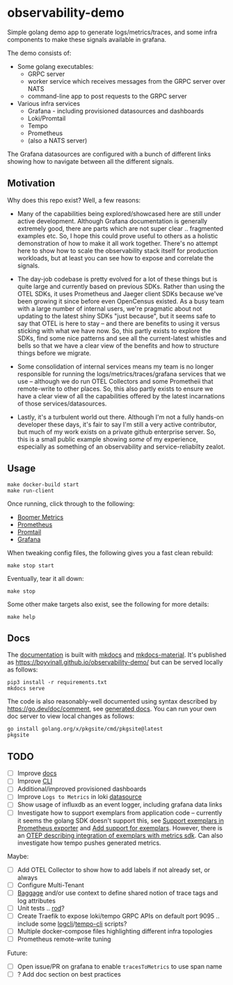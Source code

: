# observability-demo

Simple golang demo app to generate logs/metrics/traces, and some infra components to make these signals available in grafana.

The demo consists of:

- Some golang executables:
  - GRPC server
  - worker service which receives messages from the GRPC server over NATS
  - command-line app to post requests to the GRPC server
- Various infra services
  - Grafana - including provisioned datasources and dashboards
  - Loki/Promtail
  - Tempo
  - Prometheus
  - (also a NATS server)

The Grafana datasources are configured with a bunch of different links showing how to navigate between all the different signals.

## Motivation

Why does this repo exist?  Well, a few reasons:

- Many of the capabilities being explored/showcased here are still under active development.  Although Grafana documentation is generally
  extremely good, there are parts which are not super clear .. fragmented examples etc.  So, I hope this could prove useful to others as
  a holistic demonstration of how to make it all work together.  There's no attempt here to show how to scale the observability stack itself
  for production workloads, but at least you can see how to expose and correlate the signals.

- The day-job codebase is pretty evolved for a lot of these things but is quite large and currently based on previous SDKs.  Rather than
  using the OTEL SDKs, it uses Prometheus and Jaeger client SDKs because we've been growing it since before even OpenCensus existed. As a
  busy team with a large number of internal users, we're pragmatic about not updating to the latest shiny SDKs "just because", but it seems
  safe to say that OTEL is here to stay – and there are benefits to using it versus sticking with what we have now.  So, this partly exists
  to explore the SDKs, find some nice patterns and see all the current-latest whistles and bells so that we have a clear view of the
  benefits and how to structure things before we migrate.

- Some consolidation of internal services means my team is no longer responsible for running the logs/metrics/traces/grafana services that
  we use – although we do run OTEL Collectors and some Prometheii that remote-write to other places.  So, this also partly exists to ensure
  we have a clear view of all the capabilities offered by the latest incarnations of those services/datasources.

- Lastly, it's a turbulent world out there.  Although I'm not a fully hands-on developer these days, it's fair to say I'm still a very
  active contributor, but much of my work exists on a private github enterprise server.  So, this is a small public example showing
  _some_ of my experience, especially as something of an observability and service-reliabilty zealot.

## Usage

```plaintext
make docker-build start
make run-client
```

Once running, click through to the following:

- [Boomer Metrics](http://localhost:2223/metrics)
- [Prometheus](http://localhost:9090)
- [Promtail](http://localhost:9080)
- [Grafana](http://localhost:3000)

When tweaking config files, the following gives you a fast clean rebuild:

```plaintext
make stop start
```

Eventually, tear it all down:

```plaintext
make stop
```

Some other make targets also exist, see the following for more details:

```plaintext
make help
```

## Docs

The [documentation](./docs/) is built with [mkdocs](https://www.mkdocs.org/) and [mkdocs-material](https://squidfunk.github.io/mkdocs-material/).
It's published as <https://boyvinall.github.io/observability-demo/> but can be served locally as follows:

```plaintext
pip3 install -r requirements.txt
mkdocs serve
```

The code is also reasonably-well documented using syntax described by <https://go.dev/doc/comment>, see
[generated docs](https://pkg.go.dev/github.com/boyvinall/observability-demo). You can run your own doc server
to view local changes as follows:

```plaintext
go install golang.org/x/pkgsite/cmd/pkgsite@latest
pkgsite
```

## TODO

- [ ] Improve [docs](./docs/)
- [ ] Improve [CLI](./cmd/boomer-cli/main.go)
- [ ] Additional/improved provisioned dashboards
- [ ] Improve `Logs to Metrics` in loki [datasource](./config/datasources/datasources.yml)
- [ ] Show usage of influxdb as an event logger, including grafana data links
- [ ] Investigate how to support exemplars from application code – currently it seems the golang SDK doesn't support this, see
  [Support exemplars in Prometheus exporter](https://github.com/open-telemetry/opentelemetry-go/issues/3163) and
  [Add support for exemplars](https://github.com/open-telemetry/opentelemetry-go/issues/559). However, there is an
  [OTEP describing integration of exemplars with metrics sdk](https://github.com/open-telemetry/oteps/pull/113). Can also investigate
  how tempo pushes generated metrics.

Maybe:

- [ ] Add OTEL Collector to show how to add labels if not already set, or always
- [ ] Configure Multi-Tenant
- [ ] [Baggage](https://pkg.go.dev/go.opentelemetry.io/otel@v1.21.0/baggage) and/or use context to define
  shared notion of trace tags and log attributes
- [ ] Unit tests .. [rod](https://go-rod.github.io/#/)?
- [ ] Create Traefik to expose loki/tempo GRPC APIs on default port 9095 .. include some [logcli](https://grafana.com/docs/loki/latest/query/logcli/)/[tempo-cli](https://grafana.com/docs/tempo/latest/operations/tempo_cli/#search) scripts?
- [ ] Multiple docker-compose files highlighting different infra topologies
- [ ] Prometheus remote-write tuning

Future:

- [ ] Open issue/PR on grafana to enable `tracesToMetrics` to use span name
- [ ] ? Add doc section on best practices

